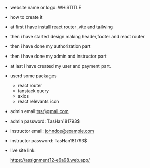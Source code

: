 * website name or logo: WHiSTITLE
*  how to create it 
  * at first i have install react router ,vite and tailwing
  * then i have started design making header,footer and react router
  * then i have done my authorization part
  * then i have done my admin and instructor part 
  * at last i have created my user and payment part.
* userd some packages 
   * react router
   * tanstack query
   * axios
   * react relevants icon

* admin email:tss@gmail.com
* admin password: TasHan181793$
* instructor email: johndoe@example.com
* instructor password: TasHan181793$
* live site link:
   
   https://assignment12-e6a98.web.app/